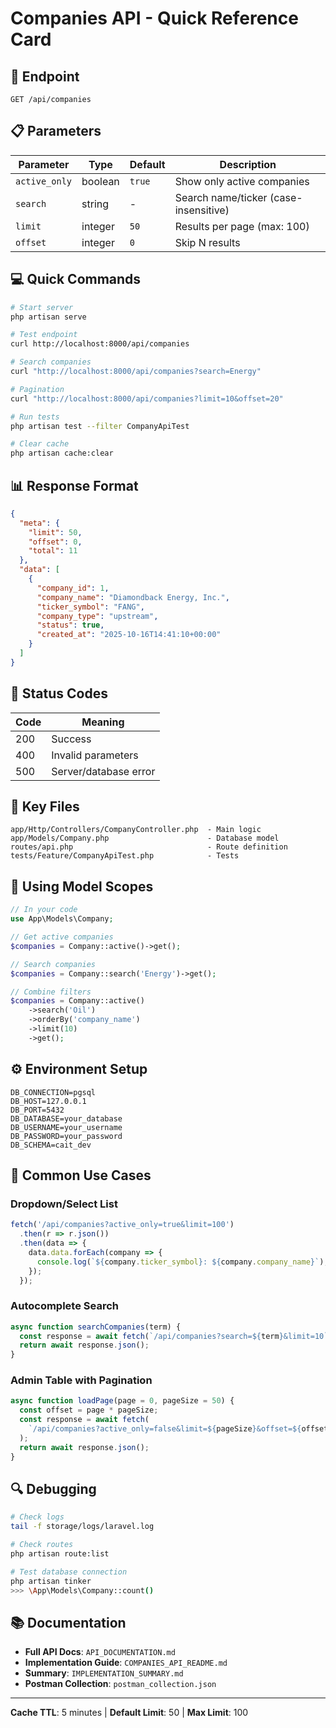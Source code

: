 # Companies API - Quick Reference Card

## 🚀 Endpoint
```
GET /api/companies
```

## 📋 Parameters

| Parameter | Type | Default | Description |
|-----------|------|---------|-------------|
| `active_only` | boolean | `true` | Show only active companies |
| `search` | string | - | Search name/ticker (case-insensitive) |
| `limit` | integer | `50` | Results per page (max: 100) |
| `offset` | integer | `0` | Skip N results |

## 💻 Quick Commands

```bash
# Start server
php artisan serve

# Test endpoint
curl http://localhost:8000/api/companies

# Search companies
curl "http://localhost:8000/api/companies?search=Energy"

# Pagination
curl "http://localhost:8000/api/companies?limit=10&offset=20"

# Run tests
php artisan test --filter CompanyApiTest

# Clear cache
php artisan cache:clear
```

## 📊 Response Format

```json
{
  "meta": {
    "limit": 50,
    "offset": 0,
    "total": 11
  },
  "data": [
    {
      "company_id": 1,
      "company_name": "Diamondback Energy, Inc.",
      "ticker_symbol": "FANG",
      "company_type": "upstream",
      "status": true,
      "created_at": "2025-10-16T14:41:10+00:00"
    }
  ]
}
```

## 🔑 Status Codes

| Code | Meaning |
|------|---------|
| 200 | Success |
| 400 | Invalid parameters |
| 500 | Server/database error |

## 📁 Key Files

```
app/Http/Controllers/CompanyController.php  - Main logic
app/Models/Company.php                      - Database model
routes/api.php                              - Route definition
tests/Feature/CompanyApiTest.php            - Tests
```

## 🧪 Using Model Scopes

```php
// In your code
use App\Models\Company;

// Get active companies
$companies = Company::active()->get();

// Search companies
$companies = Company::search('Energy')->get();

// Combine filters
$companies = Company::active()
    ->search('Oil')
    ->orderBy('company_name')
    ->limit(10)
    ->get();
```

## ⚙️ Environment Setup

```env
DB_CONNECTION=pgsql
DB_HOST=127.0.0.1
DB_PORT=5432
DB_DATABASE=your_database
DB_USERNAME=your_username
DB_PASSWORD=your_password
DB_SCHEMA=cait_dev
```

## 🎯 Common Use Cases

### Dropdown/Select List
```javascript
fetch('/api/companies?active_only=true&limit=100')
  .then(r => r.json())
  .then(data => {
    data.data.forEach(company => {
      console.log(`${company.ticker_symbol}: ${company.company_name}`);
    });
  });
```

### Autocomplete Search
```javascript
async function searchCompanies(term) {
  const response = await fetch(`/api/companies?search=${term}&limit=10`);
  return await response.json();
}
```

### Admin Table with Pagination
```javascript
async function loadPage(page = 0, pageSize = 50) {
  const offset = page * pageSize;
  const response = await fetch(
    `/api/companies?active_only=false&limit=${pageSize}&offset=${offset}`
  );
  return await response.json();
}
```

## 🔍 Debugging

```bash
# Check logs
tail -f storage/logs/laravel.log

# Check routes
php artisan route:list

# Test database connection
php artisan tinker
>>> \App\Models\Company::count()
```

## 📚 Documentation

- **Full API Docs**: `API_DOCUMENTATION.md`
- **Implementation Guide**: `COMPANIES_API_README.md`
- **Summary**: `IMPLEMENTATION_SUMMARY.md`
- **Postman Collection**: `postman_collection.json`

---

**Cache TTL**: 5 minutes | **Default Limit**: 50 | **Max Limit**: 100

